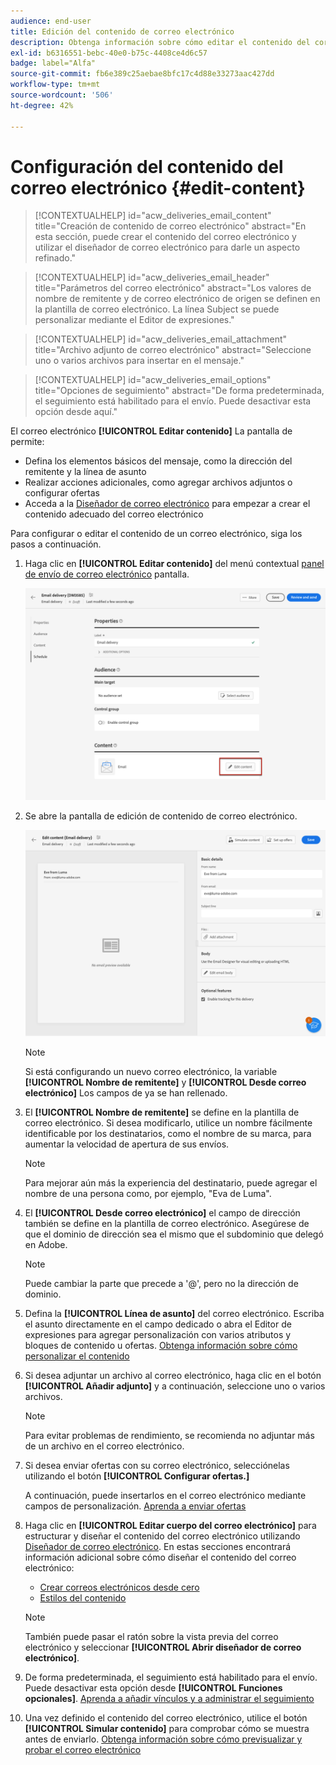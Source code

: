 ```yaml
---
audience: end-user
title: Edición del contenido de correo electrónico
description: Obtenga información sobre cómo editar el contenido del correo electrónico en la IU de la web de Campaign
exl-id: b6316551-bebc-40e0-b75c-4408ce4d6c57
badge: label="Alfa"
source-git-commit: fb6e389c25aebae8bfc17c4d88e33273aac427dd
workflow-type: tm+mt
source-wordcount: '506'
ht-degree: 42%

---
```


# Configuración del contenido del correo electrónico {#edit-content}

>[!CONTEXTUALHELP]
>id="acw_deliveries_email_content"
>title="Creación de contenido de correo electrónico"
>abstract="En esta sección, puede crear el contenido del correo electrónico y utilizar el diseñador de correo electrónico para darle un aspecto refinado."

>[!CONTEXTUALHELP]
>id="acw_deliveries_email_header"
>title="Parámetros del correo electrónico"
>abstract="Los valores de nombre de remitente y de correo electrónico de origen se definen en la plantilla de correo electrónico. La línea Subject se puede personalizar mediante el Editor de expresiones."

>[!CONTEXTUALHELP]
>id="acw_deliveries_email_attachment"
>title="Archivo adjunto de correo electrónico"
>abstract="Seleccione uno o varios archivos para insertar en el mensaje."

>[!CONTEXTUALHELP]
>id="acw_deliveries_email_options"
>title="Opciones de seguimiento"
>abstract="De forma predeterminada, el seguimiento está habilitado para el envío. Puede desactivar esta opción desde aquí."

El correo electrónico **[!UICONTROL Editar contenido]** La pantalla de permite:
* Defina los elementos básicos del mensaje, como la dirección del remitente y la línea de asunto
* Realizar acciones adicionales, como agregar archivos adjuntos o configurar ofertas
* Acceda a la [Diseñador de correo electrónico](get-started-email-designer.md#start-authoring) para empezar a crear el contenido adecuado del correo electrónico

Para configurar o editar el contenido de un correo electrónico, siga los pasos a continuación.

1. Haga clic en **[!UICONTROL Editar contenido]** del menú contextual [panel de envío de correo electrónico](../email/create-email.md) pantalla.

   ![](assets/email-edit-content-button.png)

1. Se abre la pantalla de edición de contenido de correo electrónico.

   ![](assets/email-edit-content-dashboard.png)

   >[!NOTE]
   >
   >Si está configurando un nuevo correo electrónico, la variable **[!UICONTROL Nombre de remitente]** y **[!UICONTROL Desde correo electrónico]** Los campos de ya se han rellenado.

1. El **[!UICONTROL Nombre de remitente]** se define en la plantilla de correo electrónico. Si desea modificarlo, utilice un nombre fácilmente identificable por los destinatarios, como el nombre de su marca, para aumentar la velocidad de apertura de sus envíos.

   >[!NOTE]
   >
   >Para mejorar aún más la experiencia del destinatario, puede agregar el nombre de una persona como, por ejemplo, &quot;Eva de Luma&quot;.

1. El **[!UICONTROL Desde correo electrónico]** el campo de dirección también se define en la plantilla de correo electrónico. Asegúrese de que el dominio de dirección sea el mismo que el subdominio que delegó en Adobe.

   >[!NOTE]
   >
   >Puede cambiar la parte que precede a &#39;@&#39;, pero no la dirección de dominio.

   <!--In the Reply address text fields, the sender's address is used by default for replies. However, Adobe recommends using an existing real address such as your brand's customer care. In this case, if a recipient sends a reply, the customer care will be able to handle it.-->

1. Defina la **[!UICONTROL Línea de asunto]** del correo electrónico. Escriba el asunto directamente en el campo dedicado o abra el Editor de expresiones para agregar personalización con varios atributos y bloques de contenido u ofertas. [Obtenga información sobre cómo personalizar el contenido](../personalization/personalize.md)

1. Si desea adjuntar un archivo al correo electrónico, haga clic en el botón **[!UICONTROL Añadir adjunto]** y a continuación, seleccione uno o varios archivos.

   >[!NOTE]
   >
   >    Para evitar problemas de rendimiento, se recomienda no adjuntar más de un archivo en el correo electrónico.

   <!--limitation on size + number of files?-->

1. Si desea enviar ofertas con su correo electrónico, selecciónelas utilizando el botón **[!UICONTROL Configurar ofertas.]**

   A continuación, puede insertarlos en el correo electrónico mediante campos de personalización. [Aprenda a enviar ofertas](offers.md)

1. Haga clic en **[!UICONTROL Editar cuerpo del correo electrónico]** para estructurar y diseñar el contenido del correo electrónico utilizando [Diseñador de correo electrónico](#start-authoring). En estas secciones encontrará información adicional sobre cómo diseñar el contenido del correo electrónico:

   * [Crear correos electrónicos desde cero](create-email-content.md)
   * [Estilos del contenido](get-started-email-style.md)

   >[!NOTE]
   >
   >También puede pasar el ratón sobre la vista previa del correo electrónico y seleccionar **[!UICONTROL Abrir diseñador de correo electrónico]**.

1. De forma predeterminada, el seguimiento está habilitado para el envío. Puede desactivar esta opción desde **[!UICONTROL Funciones opcionales]**. [Aprenda a añadir vínculos y a administrar el seguimiento](message-tracking.md)

1. Una vez definido el contenido del correo electrónico, utilice el botón **[!UICONTROL Simular contenido]** para comprobar cómo se muestra antes de enviarlo. [Obtenga información sobre cómo previsualizar y probar el correo electrónico](../preview-test/preview-test.md)

